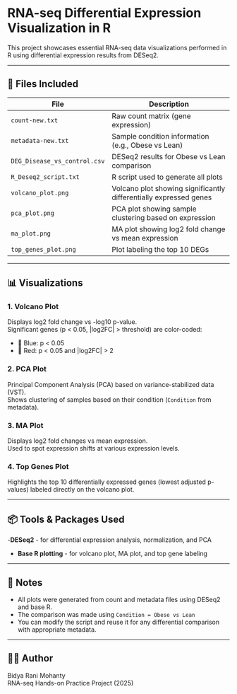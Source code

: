 # RNA-seq Differential Expression Visualization in R

This project showcases essential RNA-seq data visualizations performed in R using differential expression results from DESeq2.

---

## 📁 Files Included

| File | Description |
|------|-------------|
| `count-new.txt` | Raw count matrix (gene expression) |
| `metadata-new.txt` | Sample condition information (e.g., Obese vs Lean) |
| `DEG_Disease_vs_control.csv` | DESeq2 results for Obese vs Lean comparison |
| `R_Deseq2_script.txt` | R script used to generate all plots |
| `volcano_plot.png` | Volcano plot showing significantly differentially expressed genes |
| `pca_plot.png` | PCA plot showing sample clustering based on expression |
| `ma_plot.png` | MA plot showing log2 fold change vs mean expression |
| `top_genes_plot.png` | Plot labeling the top 10 DEGs |

---

## 📊 Visualizations

### 1. Volcano Plot
Displays log2 fold change vs -log10 p-value.  
Significant genes (p < 0.05, |log2FC| > threshold) are color-coded:
- 🔵 Blue: p < 0.05  
- 🔴 Red: p < 0.05 and |log2FC| > 2

### 2. PCA Plot
Principal Component Analysis (PCA) based on variance-stabilized data (VST).  
Shows clustering of samples based on their condition (`Condition` from metadata).

### 3. MA Plot
Displays log2 fold changes vs mean expression.  
Used to spot expression shifts at various expression levels.

### 4. Top Genes Plot
Highlights the top 10 differentially expressed genes (lowest adjusted p-values) labeled directly on the volcano plot.

---

## 📦 Tools & Packages Used

-**DESeq2** - for differential expression analysis, normalization, and PCA
- **Base R plotting** - for volcano plot, MA plot, and top gene labeling

---

## 📌 Notes

- All plots were generated from count and metadata files using DESeq2 and base R.
- The comparison was made using `Condition = Obese vs Lean`
- You can modify the script and reuse it for any differential comparison with appropriate metadata.

---

## 👩‍💻 Author

Bidya Rani Mohanty  
RNA-seq Hands-on Practice Project (2025)
